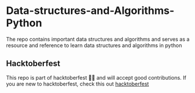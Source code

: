 # Data-structures-and-Algorithms-Python

The repo contains important data structures and algorithms and serves as a resource and reference to learn data structures and algorithms in python

## Hacktoberfest

This repo is part of hacktoberfest 🧑‍💻 and will accept good contributions. If you are new to hacktoberfest, check this out [hacktoberfest](https://www.digitalocean.com/blog/hacktoberfest-2022-your-mission-for-open-source)


